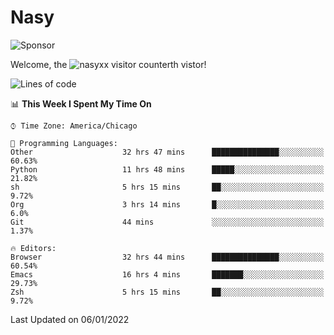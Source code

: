 # Nasy

<!--
<p align="center">
<img height="200" src="https://github-readme-stats.vercel.app/api?username=nasyxx&count_private=true&show_icons=true&theme=dracula&include_all_commits=true"/>
<img height="200" src="https://github-readme-stats.vercel.app/api/top-langs/?username=nasyxx&theme=dracula&hide=html,jupyter+notebook&count_private=true&show_icons=true"/>
</p>

  
----------------
-->

![Sponsor](https://img.shields.io/static/v1.svg?label=Sponsor&message=%E2%9D%A4&logo=GitHub&style=flat&color=pink)
 
Welcome, the ![nasyxx visitor counter](https://count.getloli.com/get/@nasyxx?theme=rule34)th vistor!
 
<!--START_SECTION:waka-->
![Lines of code](https://img.shields.io/badge/From%20Hello%20World%20I%27ve%20Written-5%20Million%20lines%20of%20code-blue)

📊 **This Week I Spent My Time On** 

```text
⌚︎ Time Zone: America/Chicago

💬 Programming Languages: 
Other                    32 hrs 47 mins      ███████████████░░░░░░░░░░   60.63% 
Python                   11 hrs 48 mins      █████░░░░░░░░░░░░░░░░░░░░   21.82% 
sh                       5 hrs 15 mins       ██░░░░░░░░░░░░░░░░░░░░░░░   9.72% 
Org                      3 hrs 14 mins       █░░░░░░░░░░░░░░░░░░░░░░░░   6.0% 
Git                      44 mins             ░░░░░░░░░░░░░░░░░░░░░░░░░   1.37%

🔥 Editors: 
Browser                  32 hrs 44 mins      ███████████████░░░░░░░░░░   60.54% 
Emacs                    16 hrs 4 mins       ███████░░░░░░░░░░░░░░░░░░   29.73% 
Zsh                      5 hrs 15 mins       ██░░░░░░░░░░░░░░░░░░░░░░░   9.72%

```


 Last Updated on 06/01/2022
<!--END_SECTION:waka-->

<!-- ![visitors](https://visitor-badge.laobi.icu/badge?page_id=nasyxx.nasyxx) -->
